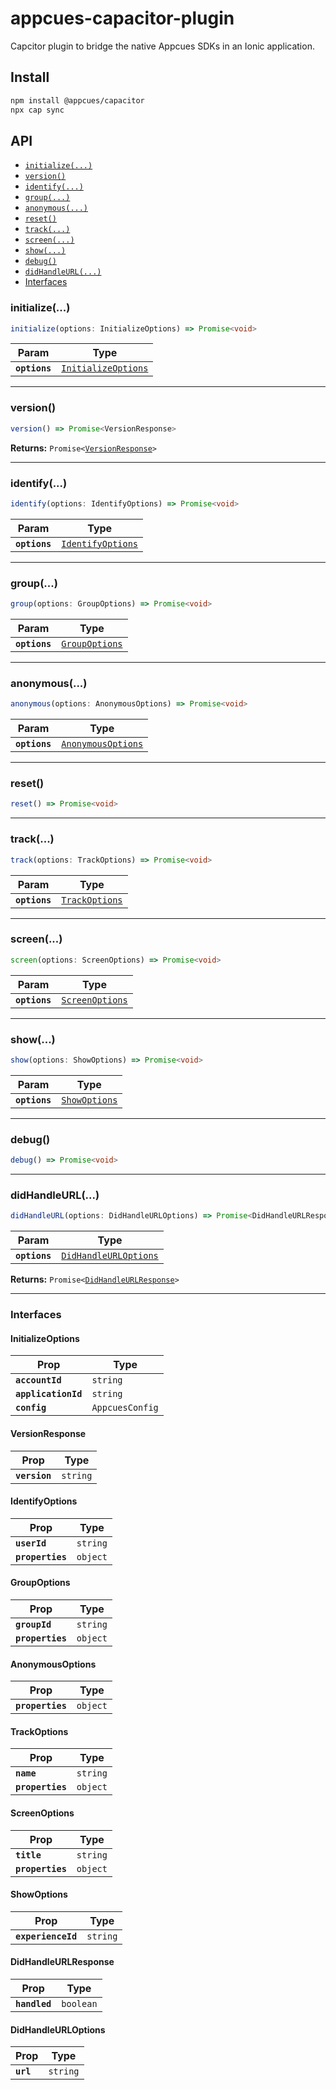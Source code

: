 # appcues-capacitor-plugin

Capcitor plugin to bridge the native Appcues SDKs in an Ionic application.

## Install

```bash
npm install @appcues/capacitor
npx cap sync
```

## API

<docgen-index>

* [`initialize(...)`](#initialize)
* [`version()`](#version)
* [`identify(...)`](#identify)
* [`group(...)`](#group)
* [`anonymous(...)`](#anonymous)
* [`reset()`](#reset)
* [`track(...)`](#track)
* [`screen(...)`](#screen)
* [`show(...)`](#show)
* [`debug()`](#debug)
* [`didHandleURL(...)`](#didhandleurl)
* [Interfaces](#interfaces)

</docgen-index>

<docgen-api>
<!--Update the source file JSDoc comments and rerun docgen to update the docs below-->

### initialize(...)

```typescript
initialize(options: InitializeOptions) => Promise<void>
```

| Param         | Type                                                            |
| ------------- | --------------------------------------------------------------- |
| **`options`** | <code><a href="#initializeoptions">InitializeOptions</a></code> |

--------------------


### version()

```typescript
version() => Promise<VersionResponse>
```

**Returns:** <code>Promise&lt;<a href="#versionresponse">VersionResponse</a>&gt;</code>

--------------------


### identify(...)

```typescript
identify(options: IdentifyOptions) => Promise<void>
```

| Param         | Type                                                        |
| ------------- | ----------------------------------------------------------- |
| **`options`** | <code><a href="#identifyoptions">IdentifyOptions</a></code> |

--------------------


### group(...)

```typescript
group(options: GroupOptions) => Promise<void>
```

| Param         | Type                                                  |
| ------------- | ----------------------------------------------------- |
| **`options`** | <code><a href="#groupoptions">GroupOptions</a></code> |

--------------------


### anonymous(...)

```typescript
anonymous(options: AnonymousOptions) => Promise<void>
```

| Param         | Type                                                          |
| ------------- | ------------------------------------------------------------- |
| **`options`** | <code><a href="#anonymousoptions">AnonymousOptions</a></code> |

--------------------


### reset()

```typescript
reset() => Promise<void>
```

--------------------


### track(...)

```typescript
track(options: TrackOptions) => Promise<void>
```

| Param         | Type                                                  |
| ------------- | ----------------------------------------------------- |
| **`options`** | <code><a href="#trackoptions">TrackOptions</a></code> |

--------------------


### screen(...)

```typescript
screen(options: ScreenOptions) => Promise<void>
```

| Param         | Type                                                    |
| ------------- | ------------------------------------------------------- |
| **`options`** | <code><a href="#screenoptions">ScreenOptions</a></code> |

--------------------


### show(...)

```typescript
show(options: ShowOptions) => Promise<void>
```

| Param         | Type                                                |
| ------------- | --------------------------------------------------- |
| **`options`** | <code><a href="#showoptions">ShowOptions</a></code> |

--------------------


### debug()

```typescript
debug() => Promise<void>
```

--------------------


### didHandleURL(...)

```typescript
didHandleURL(options: DidHandleURLOptions) => Promise<DidHandleURLResponse>
```

| Param         | Type                                                                |
| ------------- | ------------------------------------------------------------------- |
| **`options`** | <code><a href="#didhandleurloptions">DidHandleURLOptions</a></code> |

**Returns:** <code>Promise&lt;<a href="#didhandleurlresponse">DidHandleURLResponse</a>&gt;</code>

--------------------


### Interfaces


#### InitializeOptions

| Prop                | Type                       |
| ------------------- | -------------------------- |
| **`accountId`**     | <code>string</code>        |
| **`applicationId`** | <code>string</code>        |
| **`config`**        | <code>AppcuesConfig</code> |


#### VersionResponse

| Prop          | Type                |
| ------------- | ------------------- |
| **`version`** | <code>string</code> |


#### IdentifyOptions

| Prop             | Type                |
| ---------------- | ------------------- |
| **`userId`**     | <code>string</code> |
| **`properties`** | <code>object</code> |


#### GroupOptions

| Prop             | Type                |
| ---------------- | ------------------- |
| **`groupId`**    | <code>string</code> |
| **`properties`** | <code>object</code> |


#### AnonymousOptions

| Prop             | Type                |
| ---------------- | ------------------- |
| **`properties`** | <code>object</code> |


#### TrackOptions

| Prop             | Type                |
| ---------------- | ------------------- |
| **`name`**       | <code>string</code> |
| **`properties`** | <code>object</code> |


#### ScreenOptions

| Prop             | Type                |
| ---------------- | ------------------- |
| **`title`**      | <code>string</code> |
| **`properties`** | <code>object</code> |


#### ShowOptions

| Prop               | Type                |
| ------------------ | ------------------- |
| **`experienceId`** | <code>string</code> |


#### DidHandleURLResponse

| Prop          | Type                 |
| ------------- | -------------------- |
| **`handled`** | <code>boolean</code> |


#### DidHandleURLOptions

| Prop      | Type                |
| --------- | ------------------- |
| **`url`** | <code>string</code> |

</docgen-api>
